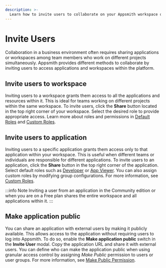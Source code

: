 ```yaml
---
description: >-
  Learn how to invite users to collaborate on your Appsmith workspace or specific applications.
---
```


# Invite Users

Collaboration in a business environment often requires sharing applications or workspaces among team members who work on different projects simultaneously. Appsmith provides different methods to collaborate by inviting users to access applications and workspaces within the platform.


<ZoomImage
  src="/img/Share_workspace.png" 
  alt="Share workspace with users"
  caption="Share workspace with users"
/>

## Invite users to workspace

Inviting users to a workspace grants them access to all the applications and resources within it. This is ideal for teams working on different projects within the same workspace. To invite users, click the **Share** button located in the top right corner of your workspace. Select the desired role to provide appropriate access. Learn more about roles and permissions in [Default Roles](/advanced-concepts/granular-access-control/reference/default-roles) and [Custom Roles](/advanced-concepts/granular-access-control/reference/custom-roles).


## Invite users to application

Inviting users to a specific application grants them access only to that application within your workspace. This is useful when different teams or individuals are responsible for different applications. To invite users to an application, click the **Share** button in the top right corner of the application. Select default roles such as [Developer](/advanced-concepts/granular-access-control/reference/default-roles#developer-role-for-application) or [App Viewer](/advanced-concepts/granular-access-control/reference/default-roles#app-viewer-role-for-application). You can also assign custom roles by modifying group configurations. For more information, see [Custom Roles](/advanced-concepts/granular-access-control/reference/custom-roles).

:::info Note
Inviting a user from an application in the Community edition or when you are on a Free plan shares the entire workspace and all applications within it.
:::

## Make application public

You can share an application with external users by making it publicly available. This allows access to the application without requiring users to log into Appsmith. To do so, enable the **Make application public** switch in the **Invite User** modal. Copy the application URL and share it with external users. You can define who can make the application public when using granular access control by assigning _Make Public_ permission to users or user groups. For more information, see [Make Public Permission](/advanced-concepts/granular-access-control/reference/permissions#make-public-permission).
